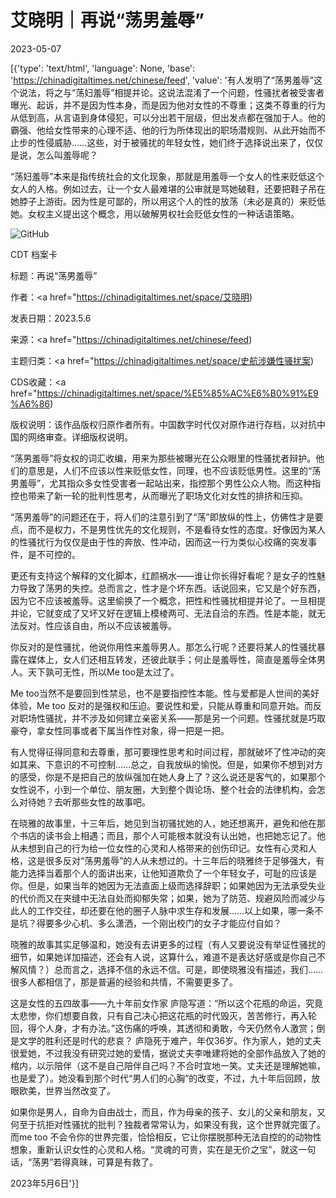 # 艾晓明｜再说“荡男羞辱”

2023-05-07

[{'type': 'text/html', 'language': None, 'base': 'https://chinadigitaltimes.net/chinese/feed', 'value': '有人发明了“荡男羞辱”这个说法，将之与“荡妇羞辱”相提并论。这说法混淆了一个问题，性骚扰者被受害者曝光、起诉，并不是因为性本身，而是因为他对女性的不尊重；这类不尊重的行为从低到高，从言语到身体侵犯，可以分出若干层级，但出发点都在强加于人。他的霸强、他给女性带来的心理不适、他的行为所体现出的职场潜规则、从此开始而不止步的性侵威胁……这些，对于被骚扰的年轻女性，她们终于选择说出来了，仅仅是说，怎么叫羞辱呢？

“荡妇羞辱”本来是指传统社会的文化现象，那就是用羞辱一个女人的性来贬低这个女人的人格。例如过去，让一个女人最难堪的公审就是骂她破鞋，还要把鞋子吊在她脖子上游街。因为性是可鄙的，所以用这个人的性的放荡（未必是真的）来贬低她。女权主义提出这个概念，用以破解男权社会贬低女性的一种话语策略。

![GitHub](https://chinadigitaltimes.net/chinese/files/2023/05/image-1683450196265.png)



CDT 档案卡

标题：再说“荡男羞辱”

作者：<a href="https://chinadigitaltimes.net/space/艾晓明)

发表日期：2023.5.6

来源：<a href="https://chinadigitaltimes.net/chinese/feed)

主题归类：<a href="https://chinadigitaltimes.net/space/史航涉嫌性骚扰案)

CDS收藏：<a href="https://chinadigitaltimes.net/space/%E5%85%AC%E6%B0%91%E9%A6%86)

版权说明：该作品版权归原作者所有。中国数字时代仅对原作进行存档，以对抗中国的网络审查。详细版权说明。





“荡男羞辱”将女权的词汇收编，用来为那些被曝光在公众眼里的性骚扰者辩护。他们的意思是，人们不应该以性来贬低女性，同理，也不应该贬低男性。这里的“荡男羞辱”，尤其指众多女性受害者一起站出来，指控那个男性公众人物。而这种指控也带来了新一轮的批判性思考，从而曝光了职场文化对女性的排挤和压抑。

“荡男羞辱”的问题还在于，将人们的注意引到了“荡”即放纵的性上，仿佛性才是要点，而不是权力，不是男性优先的文化规则，不是看待女性的态度。好像因为某人的性骚扰行为仅仅是由于性的奔放、性冲动，因而这一行为类似心绞痛的突发事件，是不可控的。

更还有支持这个解释的文化脚本，红颜祸水——谁让你长得好看呢？是女子的性魅力导致了荡男的失控。总而言之，性才是个坏东西。话说回来，它又是个好东西，因为它不应该被羞辱。这里偷换了一个概念，把性和性骚扰相提并论了。一旦相提并论，它就变成了又坏又好在逻辑上模棱两可、无法自洽的东西。性是本能，就无法反对。性应该自由，所以不应该被羞辱。

你反对的是性骚扰，他说你用性来羞辱男人。那怎么行呢？还要将某人的性骚扰暴露在媒体上，女人们还相互转发，还彼此联手；何止是羞辱性，简直是羞辱全体男人。天下孰可无性，所以Me too是太过了。

Me too当然不是要回到性禁忌，也不是要指控性本能。性与爱都是人世间的美好体验，Me too 反对的是强权和压迫。要说性和爱，只能从尊重和同意开始。而反对职场性骚扰，并不涉及如何建立亲密关系——那是另一个问题。性骚扰就是巧取豪夺，拿女性同事或者下属当作性对象，得一把是一把。

有人觉得征得同意和去尊重，那可要理性思考和时间过程，那就破坏了性冲动的突如其来、下意识的不可控制……总之，自我放纵的愉悦。但是，如果你不想到对方的感受，你是不是把自己的放纵强加在她人身上了？这么说还是客气的，如果那个女性说不，小到一个单位、朋友圈，大到整个舆论场、整个社会的法律机构，会怎么对待她？去听那些女性的故事吧。

在晓雅的故事里，十三年后，她见到当初骚扰她的人，她还想离开，避免和他在那个书店的读书会上相遇；而且，那个人可能根本就没有认出她，也把她忘记了。他从未想到自己的行为给一位女性的心灵和人格带来的创伤印记。女性有心灵和人格，这是很多反对“荡男羞辱”的人从未想过的。十三年后的晓雅终于足够强大，有能力选择当着那个人的面讲出来，让他知道欺负了一个年轻女子，可耻的应该是你。但是，如果当年的她因为无法直面上级而选择辞职；如果她因为无法承受失业的代价而又在夹缝中无法自处而抑郁失常；如果，她为了防范、规避风险而减少与此人的工作交往，却还要在他的圈子人脉中求生存和发展……以上如果，哪一条不是坑？得要多少心机、多么潇洒，一个刚出校门的女子才能应付自如？

晓雅的故事其实足够温和，她没有去讲更多的过程（有人又要说没有举证性骚扰的细节，如果她详加描述，还会有人说，这算什么，难道不是表达好感或是你自己不解风情？）总而言之，选择不信的永远不信。可是，即使晓雅没有描述，我们……很多人都相信了，那是普遍的经验和共情，不需要更多了。

这是女性的五四故事——九十年前女作家 庐隐写道：“所以这个花瓶的命运，究竟太悲惨，你们想要自救，只有自己决心把这花瓶的时代毁灭，苦苦修行，再入轮回，得个人身，才有办法。”这伤痛的呼唤，其透彻和勇敢，今天仍然令人激赏；倒是文学的胜利还是时代的悲哀？ 庐隐死于难产，年仅36岁。作为家人，她的丈夫很爱她，不过我没有研究过她的爱情，据说丈夫李唯建将她的全部作品放入了她的棺内，以示陪伴（这不是自己陪伴自己吗？不合时宜地一笑。丈夫还是理解她嘛，也是爱了）。她没看到那个时代“男人们的心胸”的改变，不过，九十年后回顾，放眼欧美，世界当然改变了。

如果你是男人，自命为自由战士，而且，作为母亲的孩子、女儿的父亲和朋友，又何至于抗拒对性骚扰的批判？独裁者常常认为，如果没有我，这个世界就完蛋了。而me too 不会令你的世界完蛋，恰恰相反，它让你摆脱那种无法自控的的动物性想象，重新认识女性的心灵和人格。“灵魂的可贵，实在是无价之宝”，就这一句话，“荡男”若得真昧，可算是有救了。

2023年5月6日'}]